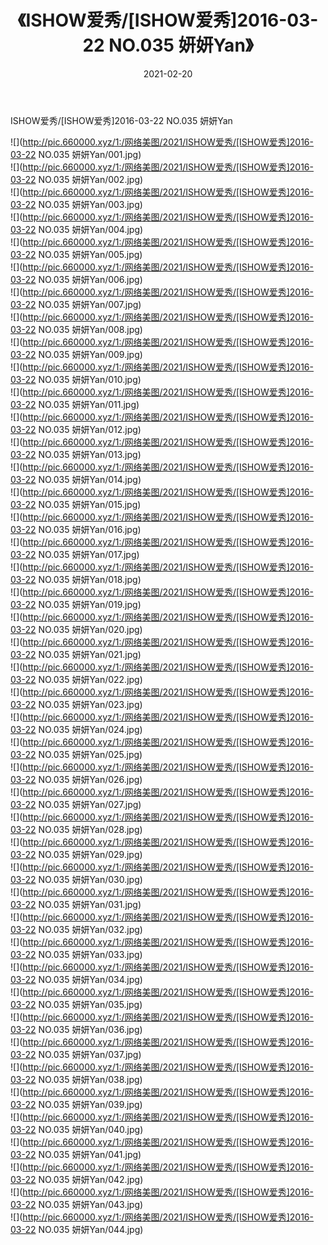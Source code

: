 ﻿---
layout: post
title:  《ISHOW爱秀/[ISHOW爱秀]2016-03-22 NO.035 妍妍Yan》
date:   2021-02-20
img: http://pic.660000.xyz/1:/网络美图/2021/ISHOW爱秀/[ISHOW爱秀]2016-03-22 NO.035 妍妍Yan/000.jpg
categories: [美女, 清纯, 唯美]
---

ISHOW爱秀/[ISHOW爱秀]2016-03-22 NO.035 妍妍Yan

 ![](http://pic.660000.xyz/1:/网络美图/2021/ISHOW爱秀/[ISHOW爱秀]2016-03-22 NO.035 妍妍Yan/001.jpg) <br>![](http://pic.660000.xyz/1:/网络美图/2021/ISHOW爱秀/[ISHOW爱秀]2016-03-22 NO.035 妍妍Yan/002.jpg) <br>![](http://pic.660000.xyz/1:/网络美图/2021/ISHOW爱秀/[ISHOW爱秀]2016-03-22 NO.035 妍妍Yan/003.jpg) <br>![](http://pic.660000.xyz/1:/网络美图/2021/ISHOW爱秀/[ISHOW爱秀]2016-03-22 NO.035 妍妍Yan/004.jpg) <br>![](http://pic.660000.xyz/1:/网络美图/2021/ISHOW爱秀/[ISHOW爱秀]2016-03-22 NO.035 妍妍Yan/005.jpg) <br>![](http://pic.660000.xyz/1:/网络美图/2021/ISHOW爱秀/[ISHOW爱秀]2016-03-22 NO.035 妍妍Yan/006.jpg) <br>![](http://pic.660000.xyz/1:/网络美图/2021/ISHOW爱秀/[ISHOW爱秀]2016-03-22 NO.035 妍妍Yan/007.jpg) <br>![](http://pic.660000.xyz/1:/网络美图/2021/ISHOW爱秀/[ISHOW爱秀]2016-03-22 NO.035 妍妍Yan/008.jpg) <br>![](http://pic.660000.xyz/1:/网络美图/2021/ISHOW爱秀/[ISHOW爱秀]2016-03-22 NO.035 妍妍Yan/009.jpg) <br>![](http://pic.660000.xyz/1:/网络美图/2021/ISHOW爱秀/[ISHOW爱秀]2016-03-22 NO.035 妍妍Yan/010.jpg) <br>![](http://pic.660000.xyz/1:/网络美图/2021/ISHOW爱秀/[ISHOW爱秀]2016-03-22 NO.035 妍妍Yan/011.jpg) <br>![](http://pic.660000.xyz/1:/网络美图/2021/ISHOW爱秀/[ISHOW爱秀]2016-03-22 NO.035 妍妍Yan/012.jpg) <br>![](http://pic.660000.xyz/1:/网络美图/2021/ISHOW爱秀/[ISHOW爱秀]2016-03-22 NO.035 妍妍Yan/013.jpg) <br>![](http://pic.660000.xyz/1:/网络美图/2021/ISHOW爱秀/[ISHOW爱秀]2016-03-22 NO.035 妍妍Yan/014.jpg) <br>![](http://pic.660000.xyz/1:/网络美图/2021/ISHOW爱秀/[ISHOW爱秀]2016-03-22 NO.035 妍妍Yan/015.jpg) <br>![](http://pic.660000.xyz/1:/网络美图/2021/ISHOW爱秀/[ISHOW爱秀]2016-03-22 NO.035 妍妍Yan/016.jpg) <br>![](http://pic.660000.xyz/1:/网络美图/2021/ISHOW爱秀/[ISHOW爱秀]2016-03-22 NO.035 妍妍Yan/017.jpg) <br>![](http://pic.660000.xyz/1:/网络美图/2021/ISHOW爱秀/[ISHOW爱秀]2016-03-22 NO.035 妍妍Yan/018.jpg) <br>![](http://pic.660000.xyz/1:/网络美图/2021/ISHOW爱秀/[ISHOW爱秀]2016-03-22 NO.035 妍妍Yan/019.jpg) <br>![](http://pic.660000.xyz/1:/网络美图/2021/ISHOW爱秀/[ISHOW爱秀]2016-03-22 NO.035 妍妍Yan/020.jpg) <br>![](http://pic.660000.xyz/1:/网络美图/2021/ISHOW爱秀/[ISHOW爱秀]2016-03-22 NO.035 妍妍Yan/021.jpg) <br>![](http://pic.660000.xyz/1:/网络美图/2021/ISHOW爱秀/[ISHOW爱秀]2016-03-22 NO.035 妍妍Yan/022.jpg) <br>![](http://pic.660000.xyz/1:/网络美图/2021/ISHOW爱秀/[ISHOW爱秀]2016-03-22 NO.035 妍妍Yan/023.jpg) <br>![](http://pic.660000.xyz/1:/网络美图/2021/ISHOW爱秀/[ISHOW爱秀]2016-03-22 NO.035 妍妍Yan/024.jpg) <br>![](http://pic.660000.xyz/1:/网络美图/2021/ISHOW爱秀/[ISHOW爱秀]2016-03-22 NO.035 妍妍Yan/025.jpg) <br>![](http://pic.660000.xyz/1:/网络美图/2021/ISHOW爱秀/[ISHOW爱秀]2016-03-22 NO.035 妍妍Yan/026.jpg) <br>![](http://pic.660000.xyz/1:/网络美图/2021/ISHOW爱秀/[ISHOW爱秀]2016-03-22 NO.035 妍妍Yan/027.jpg) <br>![](http://pic.660000.xyz/1:/网络美图/2021/ISHOW爱秀/[ISHOW爱秀]2016-03-22 NO.035 妍妍Yan/028.jpg) <br>![](http://pic.660000.xyz/1:/网络美图/2021/ISHOW爱秀/[ISHOW爱秀]2016-03-22 NO.035 妍妍Yan/029.jpg) <br>![](http://pic.660000.xyz/1:/网络美图/2021/ISHOW爱秀/[ISHOW爱秀]2016-03-22 NO.035 妍妍Yan/030.jpg) <br>![](http://pic.660000.xyz/1:/网络美图/2021/ISHOW爱秀/[ISHOW爱秀]2016-03-22 NO.035 妍妍Yan/031.jpg) <br>![](http://pic.660000.xyz/1:/网络美图/2021/ISHOW爱秀/[ISHOW爱秀]2016-03-22 NO.035 妍妍Yan/032.jpg) <br>![](http://pic.660000.xyz/1:/网络美图/2021/ISHOW爱秀/[ISHOW爱秀]2016-03-22 NO.035 妍妍Yan/033.jpg) <br>![](http://pic.660000.xyz/1:/网络美图/2021/ISHOW爱秀/[ISHOW爱秀]2016-03-22 NO.035 妍妍Yan/034.jpg) <br>![](http://pic.660000.xyz/1:/网络美图/2021/ISHOW爱秀/[ISHOW爱秀]2016-03-22 NO.035 妍妍Yan/035.jpg) <br>![](http://pic.660000.xyz/1:/网络美图/2021/ISHOW爱秀/[ISHOW爱秀]2016-03-22 NO.035 妍妍Yan/036.jpg) <br>![](http://pic.660000.xyz/1:/网络美图/2021/ISHOW爱秀/[ISHOW爱秀]2016-03-22 NO.035 妍妍Yan/037.jpg) <br>![](http://pic.660000.xyz/1:/网络美图/2021/ISHOW爱秀/[ISHOW爱秀]2016-03-22 NO.035 妍妍Yan/038.jpg) <br>![](http://pic.660000.xyz/1:/网络美图/2021/ISHOW爱秀/[ISHOW爱秀]2016-03-22 NO.035 妍妍Yan/039.jpg) <br>![](http://pic.660000.xyz/1:/网络美图/2021/ISHOW爱秀/[ISHOW爱秀]2016-03-22 NO.035 妍妍Yan/040.jpg) <br>![](http://pic.660000.xyz/1:/网络美图/2021/ISHOW爱秀/[ISHOW爱秀]2016-03-22 NO.035 妍妍Yan/041.jpg) <br>![](http://pic.660000.xyz/1:/网络美图/2021/ISHOW爱秀/[ISHOW爱秀]2016-03-22 NO.035 妍妍Yan/042.jpg) <br>![](http://pic.660000.xyz/1:/网络美图/2021/ISHOW爱秀/[ISHOW爱秀]2016-03-22 NO.035 妍妍Yan/043.jpg) <br>![](http://pic.660000.xyz/1:/网络美图/2021/ISHOW爱秀/[ISHOW爱秀]2016-03-22 NO.035 妍妍Yan/044.jpg) <br>